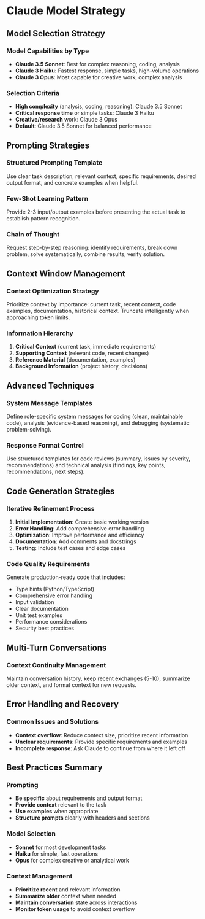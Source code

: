 # Claude Model Strategy

## Model Selection Strategy

### Model Capabilities by Type
- **Claude 3.5 Sonnet**: Best for complex reasoning, coding, analysis
- **Claude 3 Haiku**: Fastest response, simple tasks, high-volume operations  
- **Claude 3 Opus**: Most capable for creative work, complex analysis

### Selection Criteria
- **High complexity** (analysis, coding, reasoning): Claude 3.5 Sonnet
- **Critical response time** or simple tasks: Claude 3 Haiku  
- **Creative/research** work: Claude 3 Opus
- **Default**: Claude 3.5 Sonnet for balanced performance

## Prompting Strategies

### Structured Prompting Template
Use clear task description, relevant context, specific requirements, desired output format, and concrete examples when helpful.

### Few-Shot Learning Pattern
Provide 2-3 input/output examples before presenting the actual task to establish pattern recognition.

### Chain of Thought
Request step-by-step reasoning: identify requirements, break down problem, solve systematically, combine results, verify solution.

## Context Window Management

### Context Optimization Strategy
Prioritize context by importance: current task, recent context, code examples, documentation, historical context. Truncate intelligently when approaching token limits.

### Information Hierarchy
1. **Critical Context** (current task, immediate requirements)
2. **Supporting Context** (relevant code, recent changes)
3. **Reference Material** (documentation, examples)
4. **Background Information** (project history, decisions)

## Advanced Techniques

### System Message Templates
Define role-specific system messages for coding (clean, maintainable code), analysis (evidence-based reasoning), and debugging (systematic problem-solving).

### Response Format Control
Use structured templates for code reviews (summary, issues by severity, recommendations) and technical analysis (findings, key points, recommendations, next steps).

## Code Generation Strategies

### Iterative Refinement Process
1. **Initial Implementation**: Create basic working version
2. **Error Handling**: Add comprehensive error handling  
3. **Optimization**: Improve performance and efficiency
4. **Documentation**: Add comments and docstrings
5. **Testing**: Include test cases and edge cases

### Code Quality Requirements
Generate production-ready code that includes:
- Type hints (Python/TypeScript)
- Comprehensive error handling
- Input validation
- Clear documentation
- Unit test examples
- Performance considerations
- Security best practices

## Multi-Turn Conversations

### Context Continuity Management
Maintain conversation history, keep recent exchanges (5-10), summarize older context, and format context for new requests.

## Error Handling and Recovery

### Common Issues and Solutions
- **Context overflow**: Reduce context size, prioritize recent information
- **Unclear requirements**: Provide specific requirements and examples  
- **Incomplete response**: Ask Claude to continue from where it left off

## Best Practices Summary

### Prompting
- **Be specific** about requirements and output format
- **Provide context** relevant to the task
- **Use examples** when appropriate
- **Structure prompts** clearly with headers and sections

### Model Selection
- **Sonnet** for most development tasks
- **Haiku** for simple, fast operations
- **Opus** for complex creative or analytical work

### Context Management
- **Prioritize recent** and relevant information
- **Summarize older** context when needed
- **Maintain conversation** state across interactions
- **Monitor token usage** to avoid context overflow